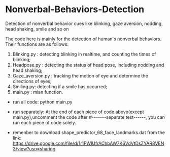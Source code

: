 # Nonverbal-Behaviors-Detection
Detection of nonverbal behavior cues like blinking, gaze aversion, nodding, head shaking, smile and so on

The code here is mainly for the detection of human's nonverbal behaviors. Their functions are as follows:

1. Blinking.py : detecting blinking in realtime, and counting the times of blinking;
2. Headpose.py : detecting the status of head pose, including nodding and head shaking;
3. Gaze_aversion.py : tracking the motion of eye and determine the directions of eyes;
4. Smiling.py: detecting if a smile has occurred;
5. main.py : mian function.

* run all code:
python main.py

* run separately:
At the end of each piece of code above(except main.py),uncomment the code after #-------separate test------, you can run each piece of code solely.

* remenber to download shape_predictor_68_face_landmarks.dat from the link: https://drive.google.com/file/d/1r1PWlUfrAChbAW7K6VdVtDsZYAR8VEN3/view?usp=sharing
